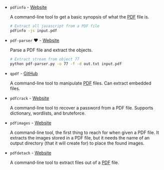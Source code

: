 
* `pdfinfo` - [Website](https://poppler.freedesktop.org/)

	A command-line tool to get a basic synopsis of what the [PDF](https://en.wikipedia.org/wiki/Portable_Document_Format) file is.

	```bash
	# Extract all javascript from a PDF file
	pdfinfo -js input.pdf
	```

* `pdf-parser` :heart: - [Website](https://blog.didierstevens.com/programs/pdf-tools/)

	Parse a PDF file and extract the objects.

	```bash
	# Extract stream from object 77
	python pdf-parser.py -o 77 -f -d out.txt input.pdf
	```

* `qpdf` - [GitHub](https://github\.com/qpdf/qpdf)

	A command-line tool to manipulate [PDF](https://en.wikipedia.org/wiki/Portable_Document_Format) files. Can extract embedded files.

* `pdfcrack` - [Website](https://pdfcrack.sourceforge.net/)

	A command-line tool to recover a password from a PDF file. Supports dictionary, wordlists, and bruteforce.

* `pdfimages` - [Website](https://poppler.freedesktop.org/)

	A command-line tool, the first thing to reach for when given a PDF file. It extracts the images stored in a PDF file, but it needs the name of an output directory (that it will create for) to place the found images.

* `pdfdetach` - [Website](https://www.systutorials.com/docs/linux/man/1-pdfdetach/)

	A command-line tool to extract files out of a [PDF](https://en.wikipedia.org/wiki/Portable_Document_Format) file.